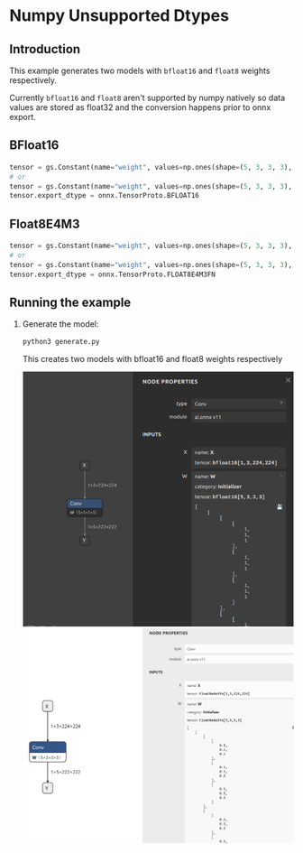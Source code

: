 # Numpy Unsupported Dtypes

## Introduction

This example generates two models with `bfloat16` and `float8` weights respectively.

Currently `bfloat16` and `float8` aren't supported by numpy natively so data values are stored as float32 and the conversion happens prior to onnx export.

## BFloat16
```python
tensor = gs.Constant(name="weight", values=np.ones(shape=(5, 3, 3, 3), dtype=np.float32), export_dtype=onnx.TensorProto.BFLOAT16)
# or
tensor = gs.Constant(name="weight", values=np.ones(shape=(5, 3, 3, 3), dtype=np.float32))
tensor.export_dtype = onnx.TensorProto.BFLOAT16
```

## Float8E4M3
```python
tensor = gs.Constant(name="weight", values=np.ones(shape=(5, 3, 3, 3), dtype=np.float32), export_dtype=onnx.TensorProto.FLOAT8E4M3FN)
# or
tensor = gs.Constant(name="weight", values=np.ones(shape=(5, 3, 3, 3), dtype=np.float32))
tensor.export_dtype = onnx.TensorProto.FLOAT8E4M3FN
```

## Running the example

1. Generate the model:
    ```bash
    python3 generate.py
    ```

    This creates two models with bfloat16 and float8 weights respectively

    ![../resources/12_bf16.onnx.png](../resources/12_bf16.onnx.png)
    ![../resources/12_float8.onnx.png](../resources/12_float8.onnx.png)


